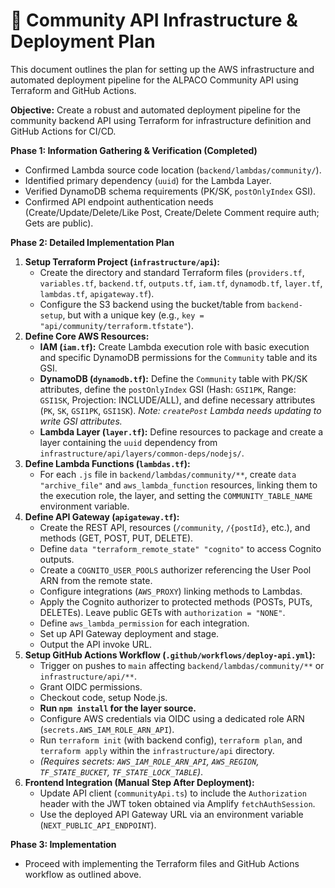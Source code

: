 # 🚀 Community API Infrastructure & Deployment Plan

This document outlines the plan for setting up the AWS infrastructure and automated deployment pipeline for the ALPACO Community API using Terraform and GitHub Actions.

**Objective:** Create a robust and automated deployment pipeline for the community backend API using Terraform for infrastructure definition and GitHub Actions for CI/CD.

**Phase 1: Information Gathering & Verification (Completed)**

- Confirmed Lambda source code location (`backend/lambdas/community/`).
- Identified primary dependency (`uuid`) for the Lambda Layer.
- Verified DynamoDB schema requirements (PK/SK, `postOnlyIndex` GSI).
- Confirmed API endpoint authentication needs (Create/Update/Delete/Like Post, Create/Delete Comment require auth; Gets are public).

**Phase 2: Detailed Implementation Plan**

1. **Setup Terraform Project (`infrastructure/api`):**
   - Create the directory and standard Terraform files (`providers.tf`, `variables.tf`, `backend.tf`, `outputs.tf`, `iam.tf`, `dynamodb.tf`, `layer.tf`, `lambdas.tf`, `apigateway.tf`).
   - Configure the S3 backend using the bucket/table from `backend-setup`, but with a unique key (e.g., `key = "api/community/terraform.tfstate"`).
2. **Define Core AWS Resources:**
   - **IAM (`iam.tf`):** Create Lambda execution role with basic execution and specific DynamoDB permissions for the `Community` table and its GSI.
   - **DynamoDB (`dynamodb.tf`):** Define the `Community` table with PK/SK attributes, define the `postOnlyIndex` GSI (Hash: `GSI1PK`, Range: `GSI1SK`, Projection: INCLUDE/ALL), and define necessary attributes (`PK`, `SK`, `GSI1PK`, `GSI1SK`). _Note: `createPost` Lambda needs updating to write GSI attributes._
   - **Lambda Layer (`layer.tf`):** Define resources to package and create a layer containing the `uuid` dependency from `infrastructure/api/layers/common-deps/nodejs/`.
3. **Define Lambda Functions (`lambdas.tf`):**
   - For each `.js` file in `backend/lambdas/community/**`, create `data "archive_file"` and `aws_lambda_function` resources, linking them to the execution role, the layer, and setting the `COMMUNITY_TABLE_NAME` environment variable.
4. **Define API Gateway (`apigateway.tf`):**
   - Create the REST API, resources (`/community`, `/{postId}`, etc.), and methods (GET, POST, PUT, DELETE).
   - Define `data "terraform_remote_state" "cognito"` to access Cognito outputs.
   - Create a `COGNITO_USER_POOLS` authorizer referencing the User Pool ARN from the remote state.
   - Configure integrations (`AWS_PROXY`) linking methods to Lambdas.
   - Apply the Cognito authorizer to protected methods (POSTs, PUTs, DELETEs). Leave public GETs with `authorization = "NONE"`.
   - Define `aws_lambda_permission` for each integration.
   - Set up API Gateway deployment and stage.
   - Output the API invoke URL.
5. **Setup GitHub Actions Workflow (`.github/workflows/deploy-api.yml`):**
   - Trigger on pushes to `main` affecting `backend/lambdas/community/**` or `infrastructure/api/**`.
   - Grant OIDC permissions.
   - Checkout code, setup Node.js.
   - **Run `npm install` for the layer source.**
   - Configure AWS credentials via OIDC using a dedicated role ARN (`secrets.AWS_IAM_ROLE_ARN_API`).
   - Run `terraform init` (with backend config), `terraform plan`, and `terraform apply` within the `infrastructure/api` directory.
   - _(Requires secrets: `AWS_IAM_ROLE_ARN_API`, `AWS_REGION`, `TF_STATE_BUCKET`, `TF_STATE_LOCK_TABLE`)_.
6. **Frontend Integration (Manual Step After Deployment):**
   - Update API client (`communityApi.ts`) to include the `Authorization` header with the JWT token obtained via Amplify `fetchAuthSession`.
   - Use the deployed API Gateway URL via an environment variable (`NEXT_PUBLIC_API_ENDPOINT`).

**Phase 3: Implementation**

- Proceed with implementing the Terraform files and GitHub Actions workflow as outlined above.
